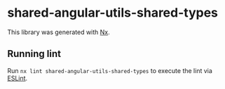 # shared-angular-utils-shared-types

This library was generated with [Nx](https://nx.dev).

## Running lint

Run `nx lint shared-angular-utils-shared-types` to execute the lint via [ESLint](https://eslint.org/).
